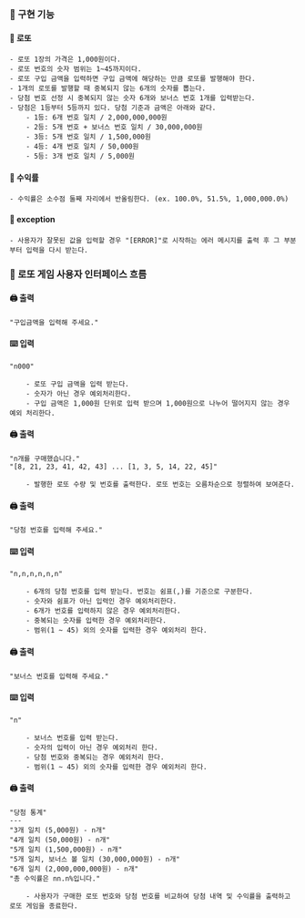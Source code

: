 ### 🚀 구현 기능

#### 🎯 로또
    - 로또 1장의 가격은 1,000원이다.
    - 로또 번호의 숫자 범위는 1~45까지이다.
    - 로또 구입 금액을 입력하면 구입 금액에 해당하는 만큼 로또를 발행해야 한다.
    - 1개의 로또를 발행할 때 중복되지 않는 6개의 숫자를 뽑는다.
    - 당첨 번호 선정 시 중복되지 않는 숫자 6개와 보너스 번호 1개를 입력받는다.
    - 당첨은 1등부터 5등까지 있다. 당첨 기준과 금액은 아래와 같다.
        - 1등: 6개 번호 일치 / 2,000,000,000원
        - 2등: 5개 번호 + 보너스 번호 일치 / 30,000,000원
        - 3등: 5개 번호 일치 / 1,500,000원
        - 4등: 4개 번호 일치 / 50,000원
        - 5등: 3개 번호 일치 / 5,000원

#### 🎯 수익률
    - 수익률은 소수점 둘째 자리에서 반올림한다. (ex. 100.0%, 51.5%, 1,000,000.0%)

#### 🎯 exception
    - 사용자가 잘못된 값을 입력할 경우 "[ERROR]"로 시작하는 에러 메시지를 출력 후 그 부분부터 입력을 다시 받는다.

### 🚀 로또 게임 사용자 인터페이스 흐름

#### 🖨️ 출력
    "구입금액을 입력해 주세요."

#### ⌨️ 입력
    "n000"

        - 로또 구입 금액을 입력 받는다. 
        - 숫자가 아닌 경우 예외처리한다.
        - 구입 금액은 1,000원 단위로 입력 받으며 1,000원으로 나누어 떨어지지 않는 경우 예외 처리한다.

#### 🖨️ 출력
    "n개를 구매했습니다."
    "[8, 21, 23, 41, 42, 43] ... [1, 3, 5, 14, 22, 45]"

        - 발행한 로또 수량 및 번호를 출력한다. 로또 번호는 오름차순으로 정렬하여 보여준다.

#### 🖨️ 출력
    "당첨 번호를 입력해 주세요."

#### ⌨️ 입력
    "n,n,n,n,n,n"

        - 6개의 당첨 번호를 입력 받는다. 번호는 쉼표(,)를 기준으로 구분한다.
        - 숫자와 쉼표가 아닌 입력인 경우 예외처리한다.
        - 6개가 번호를 입력하지 않은 경우 예외처리한다.
        - 중복되는 숫자를 입력한 경우 예외처리한다.
        - 범위(1 ~ 45) 외의 숫자를 입력한 경우 예외처리 한다. 

#### 🖨️ 출력
    "보너스 번호를 입력해 주세요."

#### ⌨️ 입력
    "n"

        - 보너스 번호를 입력 받는다.
        - 숫자의 입력이 아닌 경우 예외처리 한다.
        - 당첨 번호와 중복되는 경우 예외처리 한다.
        - 범위(1 ~ 45) 외의 숫자를 입력한 경우 예외처리 한다. 

#### 🖨️ 출력
    "당첨 통계"
    ---
    "3개 일치 (5,000원) - n개"
    "4개 일치 (50,000원) - n개"
    "5개 일치 (1,500,000원) - n개"
    "5개 일치, 보너스 볼 일치 (30,000,000원) - n개"
    "6개 일치 (2,000,000,000원) - n개"
    "총 수익률은 nn.n%입니다."

        - 사용자가 구매한 로또 번호와 당첨 번호를 비교하여 당첨 내역 및 수익률을 출력하고 로또 게임을 종료한다.